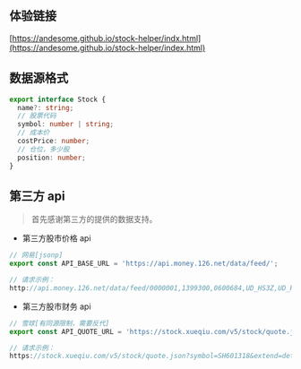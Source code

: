 
## 体验链接
[https://andesome.github.io/stock-helper/indx.html](https://andesome.github.io/stock-helper/index.html)

## 数据源格式

```typescript
export interface Stock {
  name?: string;
  // 股票代码
  symbol: number | string;
  // 成本价
  costPrice: number;
  // 仓位，多少股
  position: number;
}
```

## 第三方 api

> 首先感谢第三方的提供的数据支持。

- 第三方股市价格 api

```javascript
// 网易[jsonp]
export const API_BASE_URL = 'https://api.money.126.net/data/feed/';

// 请求示例：
http://api.money.126.net/data/feed/0000001,1399300,0600684,UD_HS3Z,UD_HS3D,UD_HS3P,money.api?callback=_ntes_quote_callback5655258
```

- 第三方股市财务 api

```javascript
// 雪球[有同源限制，需要反代]
export const API_QUOTE_URL = 'https://stock.xueqiu.com/v5/stock/quote.json?symbol=SH601318&extend=detail';

// 请求示例：
https://stock.xueqiu.com/v5/stock/quote.json?symbol=SH601318&extend=detail'
```
